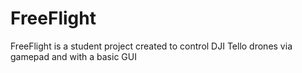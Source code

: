 # FreeFlight
FreeFlight is a student project created to control DJI Tello drones via gamepad and with a basic GUI 
